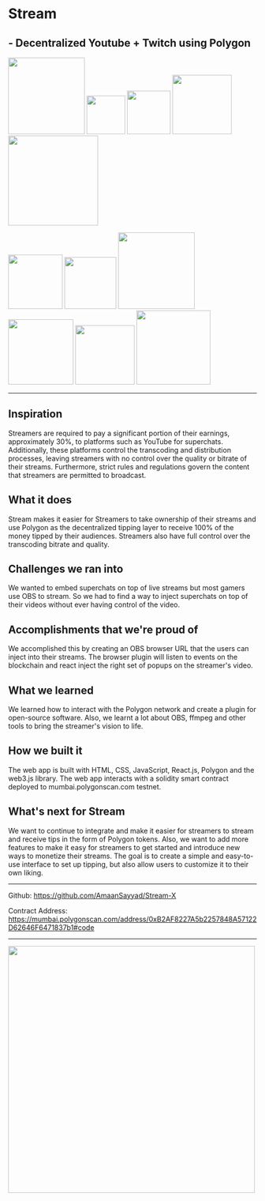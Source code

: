 # Stream

## - Decentralized Youtube + Twitch using Polygon
<p align="left">
  <img src="https://img.shields.io/badge/OpenZeppelin-4E5EE4?logo=OpenZeppelin&logoColor=fff&style=for-the-badge" width="155" />
  <img src="https://img.shields.io/badge/npm-CB3837?style=for-the-badge&logo=npm&logoColor=white" width="78" />
  <img src="https://img.shields.io/badge/json-5E5C5C?style=for-the-badge&logo=json&logoColor=white" width=88" />
  <img src="https://img.shields.io/badge/Solidity-e6e6e6?style=for-the-badge&logo=solidity&logoColor=black" width="120" />
  <img src="https://img.shields.io/badge/YouTube_Gaming-FF0000?style=for-the-badge&logo=youtube-gaming&logoColor=white" width="182" />

</p>

<p align="left">
  <img src="https://img.shields.io/badge/React-20232A?style=for-the-badge&logo=react&logoColor=61DAFB" width="110" />
  <img src="https://img.shields.io/badge/HTML5-E34F26?style=for-the-badge&logo=html5&logoColor=white" width="105" />
  <img src="https://img.shields.io/badge/JavaScript-323330?style=for-the-badge&logo=javascript&logoColor=F7DF1E" width="155" />
  <img src="https://img.shields.io/badge/prettier-1A2C34?style=for-the-badge&logo=prettier&logoColor=F7BA3E" width="132" />
  <img src="https://img.shields.io/badge/Twitch-9146FF?style=for-the-badge&logo=twitch&logoColor=white" width="120" />
  <img src="https://img.shields.io/badge/TypeScript-007ACC?style=for-the-badge&logo=typescript&logoColor=white" width="150" />


</p>

---

## Inspiration
Streamers are required to pay a significant portion of their earnings, approximately 30%, to platforms such as YouTube for superchats. Additionally, these platforms control the transcoding and distribution processes, leaving streamers with no control over the quality or bitrate of their streams. Furthermore, strict rules and regulations govern the content that streamers are permitted to broadcast.

## What it does
Stream makes it easier for Streamers to take ownership of their streams and use Polygon as the decentralized tipping layer to receive 100% of the money tipped by their audiences.  Streamers also have full control over the transcoding bitrate and quality.

## Challenges we ran into
We wanted to embed superchats on top of live streams but most gamers use OBS to stream. So we had to find a way to inject superchats on top of their videos without ever having control of the video.

## Accomplishments that we're proud of
We accomplished this by creating an OBS browser URL that the users can inject into their streams. The browser plugin will listen to events on the blockchain and react inject the right set of popups on the streamer's video.

## What we learned
We learned how to interact with the Polygon network and create a plugin for open-source software. Also, we learnt a lot about OBS, ffmpeg and other tools to bring the streamer's vision to life.

## How we built it
The web app is built with HTML, CSS, JavaScript, React.js, Polygon and the web3.js library. The web app interacts with a solidity smart contract deployed to mumbai.polygonscan.com testnet.

## What's next for Stream
We want to continue to integrate and make it easier for streamers to stream and receive tips in the form of Polygon tokens. Also, we want to add more features to make it easy for streamers to get started and introduce new ways to monetize their streams. The goal is to create a simple and easy-to-use interface to set up tipping, but also allow users to customize it to their own liking.

---

Github: https://github.com/AmaanSayyad/Stream-X

Contract Address: https://mumbai.polygonscan.com/address/0xB2AF8227A5b2257848A57122D62646F6471837b1#code

---

<img src="https://media.giphy.com/media/42D5ycv3au9s8MQtrU/giphy.gif" width="500" />
